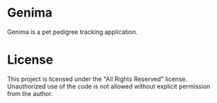 # Genima
Genima is a pet pedigree tracking application.

# License
This project is licensed under the "All Rights Reserved" license. Unauthorized use of the code is not allowed without explicit permission from the author.
